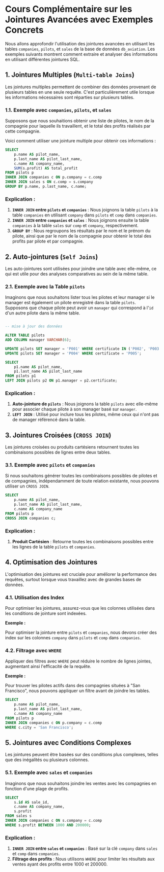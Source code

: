 # Cours Complémentaire sur les Jointures Avancées avec Exemples Concrets

Nous allons approfondir l'utilisation des jointures avancées en utilisant les tables `companies`, `pilots`, et `sales` de la base de données `db_aviation`. Les exemples suivants montrent comment extraire et analyser des informations en utilisant différentes jointures SQL.

## 1. Jointures Multiples (`Multi-table Joins`)

Les jointures multiples permettent de combiner des données provenant de plusieurs tables en une seule requête. C'est particulièrement utile lorsque les informations nécessaires sont réparties sur plusieurs tables.

### 1.1. Exemple avec `companies`, `pilots`, et `sales`

Supposons que nous souhaitions obtenir une liste de pilotes, le nom de la compagnie pour laquelle ils travaillent, et le total des profits réalisés par cette compagnie. 

Voici comment utiliser une jointure multiple pour obtenir ces informations :

```sql
SELECT 
    p.name AS pilot_name,
    p.last_name AS pilot_last_name,
    c.name AS company_name,
    SUM(s.profit) AS total_profit
FROM pilots p
INNER JOIN companies c ON p.company = c.comp
INNER JOIN sales s ON c.comp = s.company
GROUP BY p.name, p.last_name, c.name;
```

### Explication :

1. **`INNER JOIN` entre `pilots` et `companies`** : Nous joignons la table `pilots` à la table `companies` en utilisant `company` dans `pilots` et `comp` dans `companies`.
2. **`INNER JOIN` entre `companies` et `sales`** : Nous joignons ensuite la table `companies` à la table `sales` sur `comp` et `company`, respectivement.
3. **`GROUP BY`** : Nous regroupons les résultats par le nom et le prénom du pilote, ainsi que par le nom de la compagnie pour obtenir le total des profits par pilote et par compagnie.

## 2. Auto-jointures (`Self Joins`)

Les auto-jointures sont utilisées pour joindre une table avec elle-même, ce qui est utile pour des analyses comparatives au sein de la même table.

### 2.1. Exemple avec la Table `pilots`

Imaginons que nous souhaitons lister tous les pilotes et leur manager si le manager est également un pilote enregistré dans la table `pilots`. Supposons que chaque pilote peut avoir un `manager` qui correspond à l'`id` d'un autre pilote dans la même table.

```sql

-- mise à jour des données

ALTER TABLE pilots
ADD COLUMN manager VARCHAR(6);

UPDATE pilots SET manager = 'P001' WHERE certificate IN ('P002', 'P003');
UPDATE pilots SET manager = 'P004' WHERE certificate = 'P005';

SELECT 
    p1.name AS pilot_name,
    p1.last_name AS pilot_last_name
FROM pilots p1
LEFT JOIN pilots p2 ON p1.manager = p2.certificate;
```

### Explication :

1. **Auto-jointure de `pilots`** : Nous joignons la table `pilots` avec elle-même pour associer chaque pilote à son manager basé sur `manager`.
2. **`LEFT JOIN`** : Utilisé pour inclure tous les pilotes, même ceux qui n'ont pas de manager référencé dans la table.

## 3. Jointures Croisées (`CROSS JOIN`)

Les jointures croisées ou produits cartésiens retournent toutes les combinaisons possibles de lignes entre deux tables.

### 3.1. Exemple avec `pilots` et `companies`

Si nous souhaitons générer toutes les combinaisons possibles de pilotes et de compagnies, indépendamment de toute relation existante, nous pouvons utiliser un `CROSS JOIN`.

```sql
SELECT 
    p.name AS pilot_name,
    p.last_name AS pilot_last_name,
    c.name AS company_name
FROM pilots p
CROSS JOIN companies c;
```

### Explication :

1. **Produit Cartésien** : Retourne toutes les combinaisons possibles entre les lignes de la table `pilots` et `companies`.


## 4. Optimisation des Jointures

L'optimisation des jointures est cruciale pour améliorer la performance des requêtes, surtout lorsque vous travaillez avec de grandes bases de données.

### 4.1. Utilisation des Index

Pour optimiser les jointures, assurez-vous que les colonnes utilisées dans les conditions de jointure sont indexées.

**Exemple :**

Pour optimiser la jointure entre `pilots` et `companies`, nous devons créer des index sur les colonnes `company` dans `pilots` et `comp` dans `companies`.

### 4.2. Filtrage avec `WHERE`

Appliquer des filtres avec `WHERE` peut réduire le nombre de lignes jointes, augmentant ainsi l'efficacité de la requête.

**Exemple :**

Pour trouver les pilotes actifs dans des compagnies situées à "San Francisco", nous pouvons appliquer un filtre avant de joindre les tables.

```sql
SELECT 
    p.name AS pilot_name,
    p.last_name AS pilot_last_name,
    c.name AS company_name
FROM pilots p
INNER JOIN companies c ON p.company = c.comp
WHERE c.city = 'San Francisco';
```

## 5. Jointures avec Conditions Complexes

Les jointures peuvent être basées sur des conditions plus complexes, telles que des inégalités ou plusieurs colonnes.

### 5.1. Exemple avec `sales` et `companies`

Imaginons que nous souhaitons joindre les ventes avec les compagnies en fonction d'une plage de profits.

```sql
SELECT 
    s.id AS sale_id,
    c.name AS company_name,
    s.profit
FROM sales s
INNER JOIN companies c ON s.company = c.comp
WHERE s.profit BETWEEN 1000 AND 200000;
```

### Explication :

1. **`INNER JOIN` entre `sales` et `companies`** : Basé sur la clé `company` dans `sales` et `comp` dans `companies`.
2. **Filtrage des profits** : Nous utilisons `WHERE` pour limiter les résultats aux ventes ayant des profits entre 1000 et 200000.

